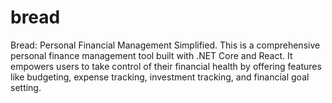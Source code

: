 # bread
Bread: Personal Financial Management Simplified. This is a comprehensive personal finance management tool built with .NET Core and React. It empowers users to take control of their financial health by offering features like budgeting, expense tracking, investment tracking, and financial goal setting.
